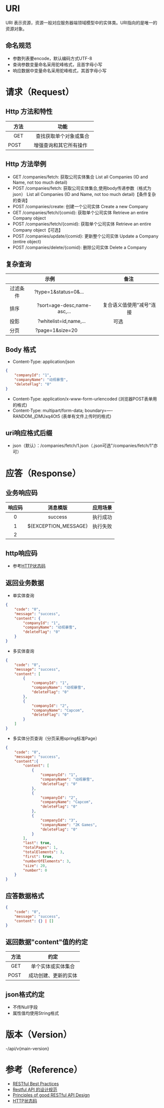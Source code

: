 # URI
URI 表示资源，资源一般对应服务器端领域模型中的实体类。URI指向的是唯一的资源对象。
## 命名规范
- 参数列表要encode，默认编码方式UTF-8
- 查询参数变量命名采用驼峰格式，且首字母小写
- 响应数据中变量命名采用驼峰格式，其首字母小写

# 请求（Request）
## Http 方法和特性
| 方法        | 功能                       |
|:-----------:|:--------------------------:|
| GET         | 查找获取单个对象或集合     |
| POST        | 增强查询和其它所有操作     |

## Http 方法举例
- GET /companies/fetch: 获取公司实体集合 List all Companies (ID and Name, not too much detail)
- POST /companies/fetch: 获取公司实体集合,使用body传递参数（格式为json） List all Companies (ID and Name, not too much detail)【条件复杂的查询】
- POST /companies/create: 创建一个公司实体 Create a new Company
- GET /companies/fetch/{comid}: 获取单个公司实体 Retrieve an entire Company object
- POST /companies/fetch/{comid}: 获取单个公司实体 Retrieve an entire Company object【可选】
- POST /companies/update/{comid}: 更新整个公司实体 Update a Company (entire object)
- POST /companies/delete/{comid}: 删除公司实体 Delete a Company

## 复杂查询
|          | 示例                        |  备注  |
|:--------:|:---------------------------:|:----:|
| 过滤条件  | ?type=1&status=0&...         |          |
| 排序     | ?sort=age-desc,name-asc,... | 复合语义值使用"减号"连接 |
| 投影     | ?whitelist=id,name,...      | 可选                  |
| 分页     | ?page=1&size=20             |                       |

## Body 格式

- Content-Type: application/json
```json
{
    "companyId": "1",
    "companyName": "动视暴雪",
    "deleteFlag": "0" 
}
```
- Content-Type: application/x-www-form-urlencoded (浏览器POST表单用的格式)
- Content-Type: multipart/form-data; boundary=—-RANDOM_jDMUxq4Ot5 (表单有文件上传时的格式)

## uri响应格式后缀
- json（默认）：/companies/fetch/1.json（.json可选"/companies/fetch/1"亦可）

# 应答（Response）

## 业务响应码
| 响应码 | 消息模版             | 应用场景 |
|:------:|:--------------------:|:--------:|
| 0      | success              | 执行成功 |
| 1      | ${EXCEPTION_MESSAGE} | 执行失败 |
| 2      |                      |          |

## http响应码
- 参考[HTTP状态码](http://baike.baidu.com/link?url=wlRdinTy-Zq_2ZGJNWPwABqblA2V2TnbNBr4sOSoF1-hzFRsdZe37VVhBWTPdDnw8IDVgGFmslSX0zoqYA5SQlnWdCbMXY4CzxgSsodCw_c6EpoteGLfr9IhKvcr51B_)

## 返回业务数据
- 单实体查询
```json
{
    "code": "0",
    "message": "success",
    "content": {
        "companyId": "1",
        "companyName": "动视暴雪",
        "deleteFlag": "0" 
    }
}
```
- 多实体查询
```json
{
    "code": "0",
    "message": "success",
    "content": [
        {
            "companyId": "1",
            "companyName": "动视暴雪",
            "deleteFlag": "0" 
        },
        {
            "companyId": "2",
            "companyName": "Capcom",
            "deleteFlag": "0" 
        }
    ]
}
```
- 多实体分页查询（分页采用spring标准Page<T>）
```json
{
    "code": "0",
    "message": "success",
    "content":{
        "content": [
            {
                "companyId": "1",
                "companyName": "动视暴雪",
                "deleteFlag": "0" 
            },
            {
                "companyId": "2",
                "companyName": "Capcom",
                "deleteFlag": "0" 
            },
            {
                "companyId": "3",
                "companyName": "2K Games",
                "deleteFlag": "0" 
            }
        ],
        "last": true,
        "totalPages": 1,
        "totalElements": 3,
        "first": true,
        "numberOfElements": 3,
        "size": 20,
        "number": 0
    }
}
```

## 应答数据格式
```json
{
    "code": "0",
    "message": "success",
    "content": {} | []
}
```

## 返回数据"content"值的约定
| 方法   | 约定               |
|:------:|:------------------:|
| GET    | 单个实体或实体集合 |
| POST   | 成功创建、更新的实体 |

## json格式约定
- 不传Null字段
- 属性值均使用String格式

# 版本（Version）
-/api/v{main-version}

# 参考（Reference）
- [RESTful Best Practices](https://segmentfault.com/a/1190000002949234)
- [Restful API 的设计规范](
http://novoland.github.io/%E8%AE%BE%E8%AE%A1/2015/08/17/Restful%20API%20%E7%9A%84%E8%AE%BE%E8%AE%A1%E8%A7%84%E8%8C%83.html?utm_source=tuicool&utm_medium=referral)
- [Principles of good RESTful API Design](https://codeplanet.io/principles-good-restful-api-design/)
- [HTTP状态码](http://baike.baidu.com/link?url=wlRdinTy-Zq_2ZGJNWPwABqblA2V2TnbNBr4sOSoF1-hzFRsdZe37VVhBWTPdDnw8IDVgGFmslSX0zoqYA5SQlnWdCbMXY4CzxgSsodCw_c6EpoteGLfr9IhKvcr51B_)
